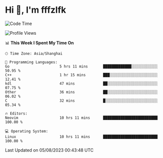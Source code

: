 # Hi 👋, I'm fffzlfk

<!--START_SECTION:waka-->
![Code Time](http://img.shields.io/badge/Code%20Time-344%20hrs%2027%20mins-blue)

![Profile Views](http://img.shields.io/badge/Profile%20Views-13-blue)

📊 **This Week I Spent My Time On** 

```text
🕑︎ Time Zone: Asia/Shanghai

💬 Programming Languages: 
Go                       5 hrs 11 mins       █████████████░░░░░░░░░░░░   50.95 % 
C++                      1 hr 15 mins        ███░░░░░░░░░░░░░░░░░░░░░░   12.41 % 
kdl                      47 mins             ██░░░░░░░░░░░░░░░░░░░░░░░   07.75 % 
Other                    36 mins             ██░░░░░░░░░░░░░░░░░░░░░░░   06.02 % 
C                        32 mins             █░░░░░░░░░░░░░░░░░░░░░░░░   05.34 % 

🔥 Editors: 
Neovim                   10 hrs 11 mins      █████████████████████████   100.00 % 

💻 Operating System: 
Linux                    10 hrs 11 mins      █████████████████████████   100.00 % 
```


 Last Updated on 05/08/2023 00:43:48 UTC
<!--END_SECTION:waka-->
